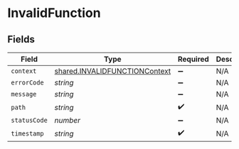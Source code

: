 # InvalidFunction


## Fields

| Field                                                                                 | Type                                                                                  | Required                                                                              | Description                                                                           |
| ------------------------------------------------------------------------------------- | ------------------------------------------------------------------------------------- | ------------------------------------------------------------------------------------- | ------------------------------------------------------------------------------------- |
| `context`                                                                             | [shared.INVALIDFUNCTIONContext](../../../sdk/models/shared/invalidfunctioncontext.md) | :heavy_minus_sign:                                                                    | N/A                                                                                   |
| `errorCode`                                                                           | *string*                                                                              | :heavy_minus_sign:                                                                    | N/A                                                                                   |
| `message`                                                                             | *string*                                                                              | :heavy_minus_sign:                                                                    | N/A                                                                                   |
| `path`                                                                                | *string*                                                                              | :heavy_check_mark:                                                                    | N/A                                                                                   |
| `statusCode`                                                                          | *number*                                                                              | :heavy_minus_sign:                                                                    | N/A                                                                                   |
| `timestamp`                                                                           | *string*                                                                              | :heavy_check_mark:                                                                    | N/A                                                                                   |
